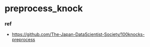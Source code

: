 # preprocess_knock

### ref
- https://github.com/The-Japan-DataScientist-Society/100knocks-preprocess
